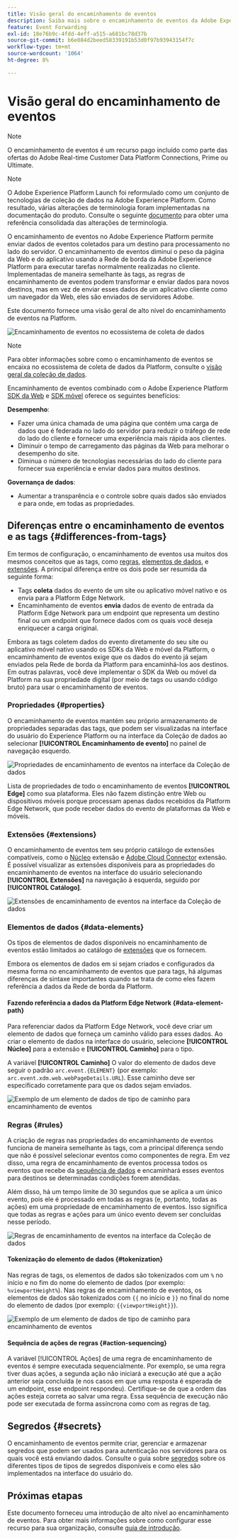 ```yaml
---
title: Visão geral do encaminhamento de eventos
description: Saiba mais sobre o encaminhamento de eventos da Adobe Experience Platform, que permite usar a Platform Edge Network para executar tarefas sem alterar a sua implementação de tag.
feature: Event Forwarding
exl-id: 18e76b9c-4fdd-4eff-a515-a681bc78d37b
source-git-commit: b6e084d2beed58339191b53d0f97b93943154f7c
workflow-type: tm+mt
source-wordcount: '1064'
ht-degree: 8%

---
```


# Visão geral do encaminhamento de eventos

>[!NOTE]
>
>O encaminhamento de eventos é um recurso pago incluído como parte das ofertas do Adobe Real-time Customer Data Platform Connections, Prime ou Ultimate.

>[!NOTE]
>
>O Adobe Experience Platform Launch foi reformulado como um conjunto de tecnologias de coleção de dados na Adobe Experience Platform. Como resultado, várias alterações de terminologia foram implementadas na documentação do produto. Consulte o seguinte [documento](../../term-updates.md) para obter uma referência consolidada das alterações de terminologia.

O encaminhamento de eventos no Adobe Experience Platform permite enviar dados de eventos coletados para um destino para processamento no lado do servidor. O encaminhamento de eventos diminui o peso da página da Web e do aplicativo usando a Rede de borda da Adobe Experience Platform para executar tarefas normalmente realizadas no cliente. Implementadas de maneira semelhante às tags, as regras de encaminhamento de eventos podem transformar e enviar dados para novos destinos, mas em vez de enviar esses dados de um aplicativo cliente como um navegador da Web, eles são enviados de servidores Adobe.

Este documento fornece uma visão geral de alto nível do encaminhamento de eventos na Platform.

![Encaminhamento de eventos no ecossistema de coleta de dados](../../../collection/images/home/event-forwarding.png)

>[!NOTE]
>
>Para obter informações sobre como o encaminhamento de eventos se encaixa no ecossistema de coleta de dados da Platform, consulte o [visão geral da coleção de dados](../../../collection/home.md).

Encaminhamento de eventos combinado com o Adobe Experience Platform [SDK da Web](/help/web-sdk/home.md) e [SDK móvel](https://experienceleague.adobe.com/docs/platform-learn/data-collection/mobile-sdk/overview.html) oferece os seguintes benefícios:

**Desempenho**:

* Fazer uma única chamada de uma página que contém uma carga de dados que é federada no lado do servidor para reduzir o tráfego de rede do lado do cliente e fornecer uma experiência mais rápida aos clientes.
* Diminuir o tempo de carregamento das páginas da Web para melhorar o desempenho do site.
* Diminua o número de tecnologias necessárias do lado do cliente para fornecer sua experiência e enviar dados para muitos destinos.

**Governança de dados**:

* Aumentar a transparência e o controle sobre quais dados são enviados e para onde, em todas as propriedades.

## Diferenças entre o encaminhamento de eventos e as tags {#differences-from-tags}

Em termos de configuração, o encaminhamento de eventos usa muitos dos mesmos conceitos que as tags, como [regras](../managing-resources/rules.md), [elementos de dados](../managing-resources/data-elements.md), e [extensões](../managing-resources/extensions/overview.md). A principal diferença entre os dois pode ser resumida da seguinte forma:

* Tags **coleta** dados do evento de um site ou aplicativo móvel nativo e os envia para a Platform Edge Network.
* Encaminhamento de eventos **envia** dados de evento de entrada da Platform Edge Network para um endpoint que representa um destino final ou um endpoint que fornece dados com os quais você deseja enriquecer a carga original.

Embora as tags coletem dados do evento diretamente do seu site ou aplicativo móvel nativo usando os SDKs da Web e móvel da Platform, o encaminhamento de eventos exige que os dados do evento já sejam enviados pela Rede de borda da Platform para encaminhá-los aos destinos. Em outras palavras, você deve implementar o SDK da Web ou móvel da Platform na sua propriedade digital (por meio de tags ou usando código bruto) para usar o encaminhamento de eventos.

### Propriedades {#properties}

O encaminhamento de eventos mantém seu próprio armazenamento de propriedades separadas das tags, que podem ser visualizadas na interface do usuário do Experience Platform ou na interface da Coleção de dados ao selecionar **[!UICONTROL Encaminhamento de evento]** no painel de navegação esquerdo.

![Propriedades de encaminhamento de eventos na interface da Coleção de dados](../../images/ui/event-forwarding/overview/properties.png)

Lista de propriedades de todo o encaminhamento de eventos **[!UICONTROL Edge]** como sua plataforma. Eles não fazem distinção entre Web ou dispositivos móveis porque processam apenas dados recebidos da Platform Edge Network, que pode receber dados do evento de plataformas da Web e móveis.

### Extensões {#extensions}

O encaminhamento de eventos tem seu próprio catálogo de extensões compatíveis, como o [Núcleo](../../extensions/server/core/overview.md) extensão e [Adobe Cloud Connector](../../extensions/server/cloud-connector/overview.md) extensão. É possível visualizar as extensões disponíveis para as propriedades do encaminhamento de eventos na interface do usuário selecionando **[!UICONTROL Extensões]** na navegação à esquerda, seguido por **[!UICONTROL Catálogo]**.

![Extensões de encaminhamento de eventos na interface da Coleção de dados](../../images/ui/event-forwarding/overview/extensions.png)

### Elementos de dados {#data-elements}

Os tipos de elementos de dados disponíveis no encaminhamento de eventos estão limitados ao catálogo de [extensões](#extensions) que os fornecem.

Embora os elementos de dados em si sejam criados e configurados da mesma forma no encaminhamento de eventos que para tags, há algumas diferenças de sintaxe importantes quando se trata de como eles fazem referência a dados da Rede de borda da Platform.

#### Fazendo referência a dados da Platform Edge Network {#data-element-path}

Para referenciar dados da Platform Edge Network, você deve criar um elemento de dados que forneça um caminho válido para esses dados. Ao criar o elemento de dados na interface do usuário, selecione **[!UICONTROL Núcleo]** para a extensão e **[!UICONTROL Caminho]** para o tipo.

A variável **[!UICONTROL Caminho]** O valor do elemento de dados deve seguir o padrão `arc.event.{ELEMENT}` (por exemplo: `arc.event.xdm.web.webPageDetails.URL`). Esse caminho deve ser especificado corretamente para que os dados sejam enviados.

![Exemplo de um elemento de dados de tipo de caminho para encaminhamento de eventos](../../images/ui/event-forwarding/overview/data-reference.png)

### Regras {#rules}

A criação de regras nas propriedades do encaminhamento de eventos funciona de maneira semelhante às tags, com a principal diferença sendo que não é possível selecionar eventos como componentes de regra. Em vez disso, uma regra de encaminhamento de eventos processa todos os eventos que recebe da [sequência de dados](../../../datastreams/overview.md) e encaminhará esses eventos para destinos se determinadas condições forem atendidas.

Além disso, há um tempo limite de 30 segundos que se aplica a um único evento, pois ele é processado em todas as regras (e, portanto, todas as ações) em uma propriedade de encaminhamento de eventos. Isso significa que todas as regras e ações para um único evento devem ser concluídas nesse período.

![Regras de encaminhamento de eventos na interface da Coleção de dados](../../images/ui/event-forwarding/overview/rules.png)

#### Tokenização do elemento de dados {#tokenization}

Nas regras de tags, os elementos de dados são tokenizados com um `%` no início e no fim do nome do elemento de dados (por exemplo: `%viewportHeight%`). Nas regras de encaminhamento de eventos, os elementos de dados são tokenizados com `{{` no início e `}}` no final do nome do elemento de dados (por exemplo: `{{viewportHeight}}`).

![Exemplo de um elemento de dados de tipo de caminho para encaminhamento de eventos](../../images/ui/event-forwarding/overview/tokenization.png)

#### Sequência de ações de regras {#action-sequencing}

A variável [!UICONTROL Ações] de uma regra de encaminhamento de eventos é sempre executada sequencialmente. Por exemplo, se uma regra tiver duas ações, a segunda ação não iniciará a execução até que a ação anterior seja concluída (e nos casos em que uma resposta é esperada de um endpoint, esse endpoint respondeu). Certifique-se de que a ordem das ações esteja correta ao salvar uma regra. Essa sequência de execução não pode ser executada de forma assíncrona como com as regras de tag.

## Segredos {#secrets}

O encaminhamento de eventos permite criar, gerenciar e armazenar segredos que podem ser usados para autenticação nos servidores para os quais você está enviando dados. Consulte o guia sobre [segredos](./secrets.md) sobre os diferentes tipos de tipos de segredos disponíveis e como eles são implementados na interface do usuário do.

## Próximas etapas

Este documento forneceu uma introdução de alto nível ao encaminhamento de eventos. Para obter mais informações sobre como configurar esse recurso para sua organização, consulte [guia de introdução](./getting-started.md).
